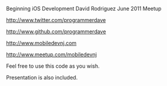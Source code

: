 Beginning iOS Development
David Rodriguez
June 2011 Meetup

http://www.twitter.com/programmerdave  

http://www.github.com/programmerdave  

http://www.mobiledevnj.com  

http://www.meetup.com/mobiledevnj  


Feel free to use this code as you wish.

Presentation is also included.
